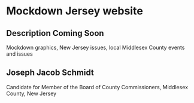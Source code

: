 # Mockdown Jersey website

## Description Coming Soon

Mockdown graphics, New Jersey issues, local Middlesex County events and issues

## Joseph Jacob Schmidt

Candidate for Member of the Board of County Commissioners, Middlesex County, New Jersey
